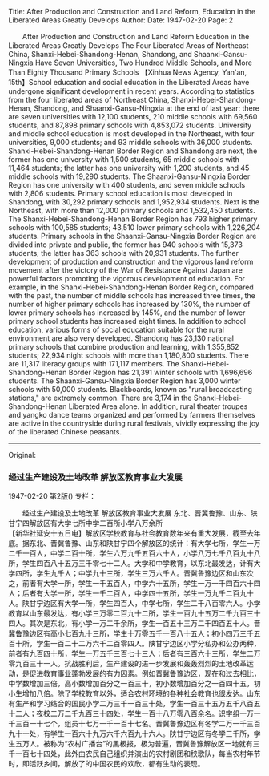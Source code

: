 Title: After Production and Construction and Land Reform, Education in the Liberated Areas Greatly Develops
Author:
Date: 1947-02-20
Page: 2

　　After Production and Construction and Land Reform
    Education in the Liberated Areas Greatly Develops
    The Four Liberated Areas of Northeast China, Shanxi-Hebei-Shandong-Henan, Shandong, and Shaanxi-Gansu-Ningxia Have Seven Universities, Two Hundred Middle Schools, and More Than Eighty Thousand Primary Schools
    【Xinhua News Agency, Yan'an, 15th】School education and social education in the Liberated Areas have undergone significant development in recent years. According to statistics from the four liberated areas of Northeast China, Shanxi-Hebei-Shandong-Henan, Shandong, and Shaanxi-Gansu-Ningxia at the end of last year: there are seven universities with 12,100 students, 210 middle schools with 69,560 students, and 87,898 primary schools with 4,853,072 students. University and middle school education is most developed in the Northeast, with four universities, 9,000 students; and 93 middle schools with 36,000 students. Shanxi-Hebei-Shandong-Henan Border Region and Shandong are next, the former has one university with 1,500 students, 65 middle schools with 11,464 students; the latter has one university with 1,200 students, and 45 middle schools with 19,290 students. The Shaanxi-Gansu-Ningxia Border Region has one university with 400 students, and seven middle schools with 2,806 students. Primary school education is most developed in Shandong, with 30,292 primary schools and 1,952,934 students. Next is the Northeast, with more than 12,000 primary schools and 1,532,450 students. The Shanxi-Hebei-Shandong-Henan Border Region has 793 higher primary schools with 100,585 students; 43,510 lower primary schools with 1,226,204 students. Primary schools in the Shaanxi-Gansu-Ningxia Border Region are divided into private and public, the former has 940 schools with 15,373 students; the latter has 363 schools with 20,931 students. The further development of production and construction and the vigorous land reform movement after the victory of the War of Resistance Against Japan are powerful factors promoting the vigorous development of education. For example, in the Shanxi-Hebei-Shandong-Henan Border Region, compared with the past, the number of middle schools has increased three times, the number of higher primary schools has increased by 130%, the number of lower primary schools has increased by 145%, and the number of lower primary school students has increased eight times. In addition to school education, various forms of social education suitable for the rural environment are also very developed. Shandong has 23,130 national primary schools that combine production and learning, with 1,355,852 students; 22,934 night schools with more than 1,180,800 students. There are 11,317 literacy groups with 171,117 members. The Shanxi-Hebei-Shandong-Henan Border Region has 21,391 winter schools with 1,696,696 students. The Shaanxi-Gansu-Ningxia Border Region has 3,000 winter schools with 50,000 students. Blackboards, known as "rural broadcasting stations," are extremely common. There are 3,174 in the Shanxi-Hebei-Shandong-Henan Liberated Area alone. In addition, rural theater troupes and yangko dance teams organized and performed by farmers themselves are active in the countryside during rural festivals, vividly expressing the joy of the liberated Chinese peasants.



<hr /> 

Original: 


### 经过生产建设及土地改革  解放区教育事业大发展

1947-02-20
第2版()
专栏：

　　经过生产建设及土地改革
    解放区教育事业大发展
    东北、晋冀鲁豫、山东、陕甘宁四解放区有大学七所中学二百所小学八万余所              
    【新华社延安十五日电】解放区学校教育与社会教育数年来有重大发展，截至去年底。据东北、晋冀鲁豫、山东和陕甘宁四个解放区的统计：有大学七所，学生一万二千一百人，中学二百十所，学生六万九千五百六十人，小学八万七千八百九十八所，学生四百八十五万三千零七十二人。大学和中学教育，以东北最发达，计有大学四所，学生九千人；中学九十三所，学生三万六千人。晋冀鲁豫边区和山东次之，前者有大学一所，学生一千五百人，中学六十五所，学生一万一千四百六十四人；后者有大学一所，学生一千二百人，中学四十五所，学生一万九千二百九十人。陕甘宁边区有大学一所，学生四百人，中学七所，学生二千八百零六人。小学教育以山东最发达，有小学三万零二百九十二所，学生一百九十五万二千九百三十四人。其次是东北，有小学一万二千余所，学生一百五十三万二千四百五十人。晋冀鲁豫边区有高小七百九十三所，学生十万零五千一百八十五人；初小四万三千五百十所，学生一百二十二万六千二百零四人。陕甘宁边区小学分私办和公办两种，前者有九百四十所，学生一万五千三百七十三人；后者有三百六十三所，学生二万零九百三十一人。抗战胜利后，生产建设的进一步发展和轰轰烈烈的土地改革运动，是促进教育事业蓬勃发展的有力因素。例如晋冀鲁豫边区，现在和过去相比，中学数增加三倍，高小数增加百分之一百三十，初小数增加百分之一百四十五，初小生增加八倍。除了学校教育以外，适合农村环境的各种社会教育也很发达。山东有生产和学习结合的国民小学二万三千一百三十处，学生一百三十五万五千八百五十二人；夜校二万二千九百三十四处，学生一百十八万零八百余名。识字组一万一千三百一十七个，组员十七万一千一百十七名。晋冀鲁豫边区有冬学二万一千三百九十一处，有学生一百六十九万六千六百九十六人。陕甘宁边区有冬学三千所，学生五万人。被称为“农村广播台”的黑板报，极为普遍，晋冀鲁豫解放区一地就有三千一百七十四处，此外由农民自己组织并演出的农村剧团和秧歌队，每当农村年节时，即活跃乡间，解放了的中国农民的欢欣，都有生动的表现。
